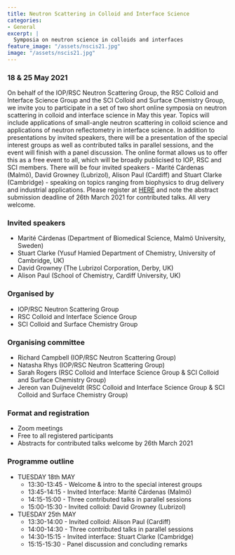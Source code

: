 ```yaml
---
title: Neutron Scattering in Colloid and Interface Science
categories:
- General
excerpt: |
  Symposia on neutron science in colloids and interfaces
feature_image: "/assets/nscis21.jpg"
image: "/assets/nscis21.jpg"
---
```


###  18 & 25 May 2021

On behalf of the IOP/RSC Neutron Scattering Group, the RSC Colloid and Interface Science Group and the SCI Colloid and Surface Chemistry Group, we invite you to participate in a set of two short online symposia on neutron scattering in colloid and interface science in May this year. 
Topics will include applications of small-angle neutron scattering in colloid science and applications of neutron reflectometry in interface science. 
In addition to presentations by invited speakers, there will be a presentation of the special interest groups as well as contributed talks in parallel sessions, and the event will finish with a panel discussion. 
The online format allows us to offer this as a free event to all, which will be broadly publicised to IOP, RSC and SCI members. 
There will be four invited speakers - Marité Cárdenas (Malmö), David Growney (Lubrizol), Alison Paul (Cardiff) and Stuart Clarke (Cambridge) - speaking on topics ranging from biophysics to drug delivery and industrial applications. 
Please register at [HERE](https://www.iopconferences.org/iop/1645/home) and note the abstract submission deadline of 26th March 2021 for contributed talks. 
All very welcome.

### Invited speakers

- Marité Cárdenas (Department of Biomedical Science, Malmö University, Sweden)
- Stuart Clarke (Yusuf Hamied Department of Chemistry, University of Cambridge, UK)
- David Growney (The Lubrizol Corporation, Derby, UK)
- Alison Paul (School of Chemistry, Cardiff University, UK)

### Organised by

- IOP/RSC Neutron Scattering Group
- RSC Colloid and Interface Science Group
- SCI Colloid and Surface Chemistry Group

### Organising committee
- Richard Campbell (IOP/RSC Neutron Scattering Group)
- Natasha Rhys (IOP/RSC Neutron Scattering Group)
- Sarah Rogers (RSC Colloid and Interface Science Group & SCI Colloid and Surface Chemistry Group)
- Jereon van Duijneveldt (RSC Colloid and Interface Science Group & SCI Colloid and Surface Chemistry Group)

### Format and registration
- Zoom meetings
- Free to all registered participants
- Abstracts for contributed talks welcome by 26th March 2021

### Programme outline

- TUESDAY 18th MAY
  - 13:30-13:45 - Welcome & intro to the special interest groups
  - 13:45-14:15 - Invited Interface: Marité Cárdenas (Malmö)
  - 14:15-15:00 - Three contributed talks in parallel sessions  
  - 15:00-15:30 - Invited colloid: David Growney (Lubrizol)
- TUESDAY 25th MAY
  - 13:30-14:00 - Invited colloid: Alison Paul (Cardiff)
  - 14:00-14:30 - Three contributed talks in parallel sessions
  - 14:30-15:15 - Invited interface: Stuart Clarke (Cambridge)
  - 15:15-15:30 - Panel discussion and concluding remarks
